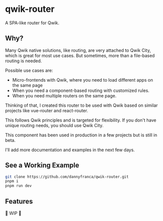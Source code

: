 # qwik-router

A SPA-like router for Qwik.

## Why?

Many Qwik native solutions, like routing, are very attached to Qwik City, which is great for most use cases. But sometimes, more than a file-based routing is needed.

Possible use cases are:

- Micro-frontends with Qwik, where you need to load different apps on the same page
- When you need a component-based routing with customized rules.
- When you need multiple routers on the same page.

Thinking of that, I created this router to be used with Qwik based on similar projects like vue-router and react-router.

This follows Qwik principles and is targeted for flexibility. If you don't have unique routing needs, you should use Qwik City.

This component has been used in production in a few projects but is still in beta.

I'll add more documentation and examples in the next few days.

## See a Working Example

```bash
git clone https://github.com/dannyfranca/qwik-router.git
pnpm i
pnpm run dev
```

## Features

🚧 WIP 🚧

